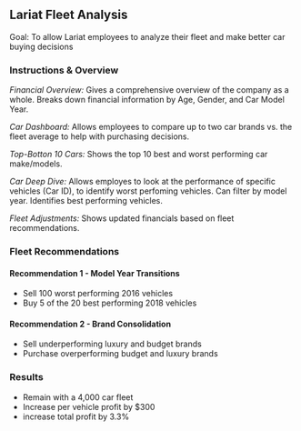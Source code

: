 ## Lariat Fleet Analysis
Goal: To allow Lariat employees to analyze their fleet and make better car buying decisions

### Instructions & Overview
*Financial Overview:* Gives a comprehensive overview of the company as a whole. Breaks down financial information by Age, Gender, and Car Model Year.

*Car Dashboard:* Allows employees to compare up to two car brands vs. the fleet average to help with purchasing decisions. 

*Top-Botton 10 Cars:* Shows the top 10 best and worst performing car make/models.

*Car Deep Dive:* Allows employes to look at the performance of specific vehicles (Car ID), to identify worst perfoming vehicles. Can filter by model year. Identifies best performing vehicles.

*Fleet Adjustments:* Shows updated financials based on fleet recommendations. 

### Fleet Recommendations
#### Recommendation 1 - Model Year Transitions
* Sell 100 worst performing 2016 vehicles
* Buy 5 of the 20 best performing 2018 vehicles

#### Recommendation 2 - Brand Consolidation
* Sell underperforming luxury and budget brands
* Purchase overperforming budget and luxury brands

### Results
* Remain with a 4,000 car fleet
* Increase per vehicle profit by $300
* increase total profit by 3.3%




